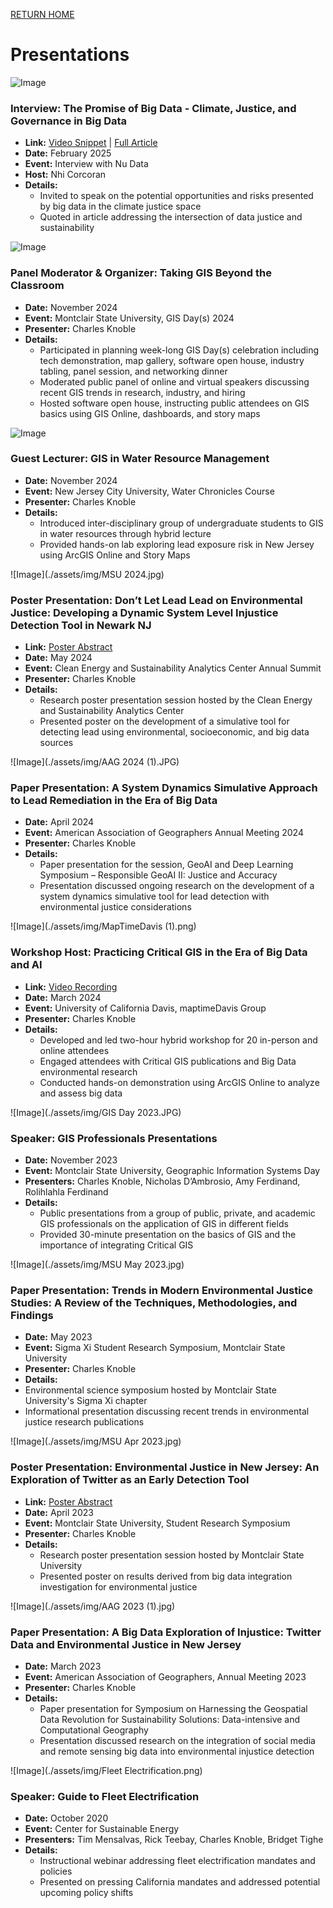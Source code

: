[RETURN HOME](https://cjknoble.github.io/)

# Presentations

![Image](./assets/img/NuData.png)
### Interview: The Promise of Big Data - Climate, Justice, and Governance in Big Data
- **Link:** [Video Snippet](https://www.instagram.com/reel/DGVm4xqqBjI/?utm_source=ig_web_copy_link&igsh=MzRlODBiNWFlZA==) | [Full Article](https://theclimateasterisk.substack.com/p/the-promise-of-big-data-climate-justice?r=4k5ovi&utm_campaign=post&utm_medium=web&triedRedirect=true)
- **Date:** February 2025
- **Event:** Interview with Nu Data
- **Host:** Nhi Corcoran
- **Details:** 
  - Invited to speak on the potential opportunities and risks presented by big data in the climate justice space 
  - Quoted in article addressing the intersection of data justice and sustainability 

![Image](./assets/img/GISDay2024.png)
### Panel Moderator & Organizer: Taking GIS Beyond the Classroom 
- **Date:** November 2024
- **Event:** Montclair State University, GIS Day(s) 2024
- **Presenter:** Charles Knoble
- **Details:** 
  - Participated in planning week-long GIS Day(s) celebration including tech demonstration, map gallery, software open house, industry tabling, panel session, and networking dinner
  - Moderated public panel of online and virtual speakers discussing recent GIS trends in research, industry, and hiring
  - Hosted software open house, instructing public attendees on GIS basics using GIS Online, dashboards, and story maps 
 
![Image](./assets/img/NJCU_GuestLecture_031224.png)
### Guest Lecturer: GIS in Water Resource Management
- **Date:** November 2024
- **Event:** New Jersey City University, Water Chronicles Course
- **Presenter:** Charles Knoble
- **Details:**
  - Introduced inter-disciplinary group of undergraduate students to GIS in water resources through hybrid lecture
  - Provided hands-on lab exploring lead exposure risk in New Jersey using ArcGIS Online and Story Maps 

![Image](./assets/img/MSU 2024.jpg)
### Poster Presentation: Don’t Let Lead Lead on Environmental Justice: Developing a Dynamic System Level Injustice Detection Tool in Newark NJ
 - **Link:** [Poster Abstract](https://digitalcommons.montclair.edu/student-research-symposium/2024/poster03/29/)
- **Date:** May 2024
- **Event:** Clean Energy and Sustainability Analytics Center Annual Summit
- **Presenter:** Charles Knoble
- **Details:**
  - Research poster presentation session hosted by the Clean Energy and Sustainability Analytics Center
  - Presented poster on the development of a simulative tool for detecting lead using environmental, socioeconomic, and big data sources

![Image](./assets/img/AAG 2024 (1).JPG)
### Paper Presentation: A System Dynamics Simulative Approach to Lead Remediation in the Era of Big Data
- **Date:** April 2024
- **Event:** American Association of Geographers Annual Meeting 2024
- **Presenter:** Charles Knoble
- **Details:**
  - Paper presentation for the session, GeoAI and Deep Learning Symposium – Responsible GeoAI II: Justice and Accuracy
  - Presentation discussed ongoing research on the development of a system dynamics simulative tool for lead detection with environmental justice considerations 

![Image](./assets/img/MapTimeDavis (1).png)
### Workshop Host: Practicing Critical GIS in the Era of Big Data and AI
- **Link:** [Video Recording](https://www.youtube.com/watch?v=03EEYN0Qknw)  
- **Date:** March 2024
- **Event:** University of California Davis, maptimeDavis Group
- **Presenter:** Charles Knoble
- **Details:**
  - Developed and led two-hour hybrid workshop for 20 in-person and online attendees 
  - Engaged attendees with Critical GIS publications and Big Data environmental research
  - Conducted hands-on demonstration using ArcGIS Online to analyze and assess big data

![Image](./assets/img/GIS Day 2023.JPG)
### Speaker: GIS Professionals Presentations
- **Date:** November 2023
- **Event:** Montclair State University, Geographic Information Systems Day
- **Presenters:** Charles Knoble, Nicholas D’Ambrosio, Amy Ferdinand, Rolihlahla Ferdinand
- **Details:**
  - Public presentations from a group of public, private, and academic GIS professionals on the application of GIS in different fields
  - Provided 30-minute presentation on the basics of GIS and the importance of integrating Critical GIS 

![Image](./assets/img/MSU May 2023.jpg)
### Paper Presentation: Trends in Modern Environmental Justice Studies: A Review of the Techniques, Methodologies, and Findings
- **Date:** May 2023
- **Event:** Sigma Xi Student Research Symposium, Montclair State University
- **Presenter:** Charles Knoble
- **Details:**
- Environmental science symposium hosted by Montclair State University's Sigma Xi chapter 
- Informational presentation discussing recent trends in environmental justice research publications

![Image](./assets/img/MSU Apr 2023.jpg)
### Poster Presentation: Environmental Justice in New Jersey: An Exploration of Twitter as an Early Detection Tool
- **Link:** [Poster Abstract](https://digitalcommons.montclair.edu/student-research-symposium/2023/poster02/20/)
- **Date:** April 2023
- **Event:** Montclair State University, Student Research Symposium
- **Presenter:** Charles Knoble 
- **Details:**
  - Research poster presentation session hosted by Montclair State University 
  - Presented poster on results derived from big data integration investigation for environmental justice

![Image](./assets/img/AAG 2023 (1).jpg)
### Paper Presentation: A Big Data Exploration of Injustice: Twitter Data and Environmental Justice in New Jersey
- **Date:** March 2023
- **Event:** American Association of Geographers, Annual Meeting 2023
- **Presenter:** Charles Knoble
- **Details:**
  - Paper presentation for Symposium on Harnessing the Geospatial Data Revolution for Sustainability Solutions: Data-intensive and Computational Geography
  - Presentation discussed research on the integration of social media and remote sensing big data into environmental injustice detection
 

![Image](./assets/img/Fleet Electrification.png)
### Speaker: Guide to Fleet Electrification
- **Date:** October 2020
- **Event:** Center for Sustainable Energy
- **Presenters:** Tim Mensalvas, Rick Teebay, Charles Knoble, Bridget Tighe
- **Details:**
  - Instructional webinar addressing fleet electrification mandates and policies
  - Presented on pressing California mandates and addressed potential upcoming policy shifts
